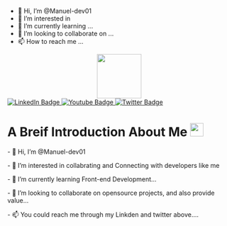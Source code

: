 - 👋 Hi, I’m @Manuel-dev01
- 👀 I’m interested in 
- 🌱 I’m currently learning ...
- 💞️ I’m looking to collaborate on ...
- 📫 How to reach me ...

<!---
Manuel-dev01/Manuel-dev01 is a ✨ special ✨ repository because its `README.md` (this file) appears on your GitHub profile.
You can click the Preview link to take a look at your changes.
--->
<div id="header" align="center">
  <img src="https://media.giphy.com/media/M9gbBd9nbDrOTu1Mqx/giphy.gif" width="100"/>
</div>

<div id="badges">
 <a href=""> 
  <img src="https://img.shields.io/badge/LinkedIn-blue?style=for-the-badge&logo=linkedin&logoColor=white" alt="LinkedIn Badge"/>
 </a>
 <a href="">
  <img src="https://img.shields.io/badge/YouTube-red?style=for-the-badge&logo=youtube&logoColor=white" alt="Youtube Badge"/>
 </a>
 <a href="">
  <img src="https://img.shields.io/badge/Twitter-blue?style=for-the-badge&logo=twitter&logoColor=white" alt="Twitter Badge"/>
  </a>
</div>
<img src="https://komarev.com/ghpvc/?username=manuel-dev01&style=flat-square&color=blue" alt=""/>

<h1>A Breif Introduction About Me <img src = "https://media.giphy.com/media/hvRJCLFzcasrR4ia7z/giphy.gif" width="30px"/></h1>
<p>- 👋 Hi, I’m @Manuel-dev01</p>
<p>- 👀 I’m interested in collabrating and Connecting with developers like me</p>
<p>- 🌱 I’m currently learning Front-end Development...</p>
<p>- 💞️ I’m looking to collaborate on opensource projects, and also provide value...</p>
<p>- 📫 You could reach me through my Linkden and twitter above....</p>
  

